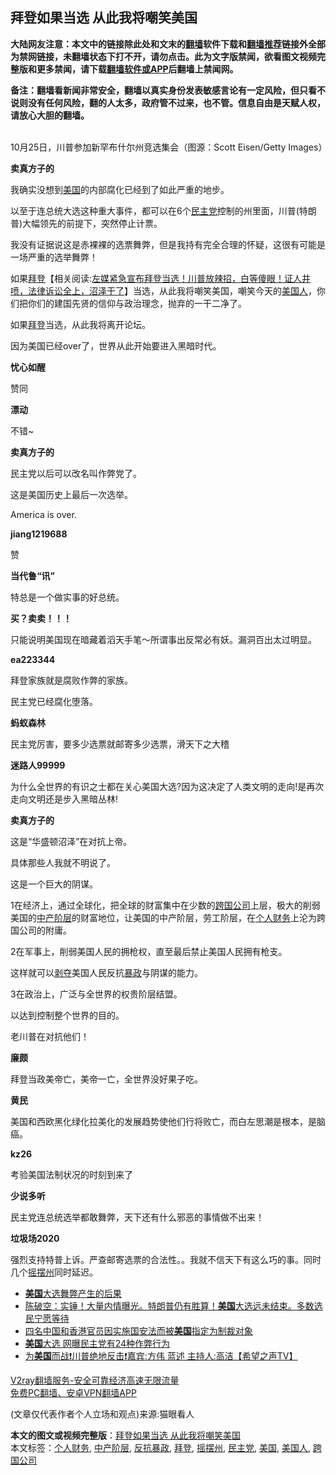  <h2>拜登如果当选 从此我将嘲笑美国</h2> <p class="notice"><b>大陆网友注意：本文中的链接除此处和文末的<a href="https://github.com/bannedbook/fanqiang" >翻墙</a>软件下载和<a href="https://github.com/killgcd/justmysocks/blob/master/README.md">翻墙推荐</a>链接外全部为禁网链接，未翻墙状态下打不开，请勿点击。此为文字版禁闻，欲看图文视频完整版和更多禁闻，请下载<a href="https://github.com/bannedbook/fanqiang">翻墙软件或APP</a>后翻墙上禁闻网。</p><p>备注：翻墙看新闻非常安全，翻墙以真实身份发表敏感言论有一定风险，但只看不说则没有任何风险，翻的人太多，政府管不过来，也不管。信息自由是天赋人权，请放心大胆的翻墙。</b></p>  <div class="entry"> <p><br /> 10月25日，川普参加新罕布什尔州竞选集会（图源：Scott Eisen/Getty Images） </p> <p> <strong>卖真方子的</strong> </p> <p>我确实没想到<a href="https://www.bannedbook.org/bnews/tag/%e7%be%8e%e5%9b%bd/" class="st_tag internal_tag" rel="tag" title="标签 美国 下的日志">美国</a>的内部腐化已经到了如此严重的地步。 </p> <p>以至于连总统大选这种重大事件，都可以在6个<a href="https://www.bannedbook.org/bnews/tag/%e6%b0%91%e4%b8%bb%e5%85%9a/" class="st_tag internal_tag" rel="tag" title="标签 民主党 下的日志">民主党</a>控制的州里面，川普(特朗普)大幅领先的前提下，突然停止计票。 </p> <p>我没有证据说这是赤裸裸的选票舞弊，但是我持有完全合理的怀疑，这很有可能是一场严重的选举舞弊！ </p> <p>如果<span class='wp_keywordlink'><a href="https://www.bannedbook.org/bnews/comments/20201018/1415809.html" title="“硬盘门”再爆：拿中共华信10％股的“大人物”正是拜登" target="_blank">拜登</a></span>【相关阅读:<a href='https://www.bannedbook.org/bnews/bannedvideo/20201108/1427782.html' target='_blank'>左媒紧急宣布拜登当选！川普放辣招，白等傻眼！证人井喷，法律诉讼全上，沼泽干了</a>】当选，从此我将嘲笑美国，嘲笑今天的<a href="https://www.bannedbook.org/bnews/tag/%E7%BE%8E%E5%9B%BD%E4%BA%BA/" class="st_tag internal_tag" rel="tag" title="标签 美国人 下的日志">美国人</a>，你们把你们的建国先贤的信仰与政治理念，抛弃的一干二净了。 </p> <p>如果<a href="https://www.bannedbook.org/bnews/tag/%e6%8b%9c%e7%99%bb/" class="st_tag internal_tag" rel="tag" title="标签 拜登 下的日志">拜登</a>当选，从此我将离开论坛。 </p> <p>因为美国已经over了，世界从此开始要进入黑暗时代。 </p> <p><strong>忧心如醒</strong> </p> <p>赞同 </p> <p><strong>漂动</strong> </p> <p>不错~ </p>  <p><strong>卖真方子的</strong> </p> <p>民主党以后可以改名叫作弊党了。 </p> <p>这是美国历史上最后一次选举。 </p> <p>America is over. </p> <p><strong>jiang1219688</strong> </p> <p>赞 </p> <p><strong>当代鲁“讯”</strong> </p> <p>特总是一个做实事的好总统。 </p> <p><strong>买？卖卖！！！</strong> </p> <p>只能说明美国现在暗藏着滔天手笔～所谓事出反常必有妖。漏洞百出太过明显。 </p> <p><strong>ea223344</strong> </p> <p>拜登家族就是腐败作弊的家族。 </p>  <p>民主党已经腐化堕落。 </p> <p><strong>蚂蚁森林</strong> </p> <p>民主党厉害，要多少选票就邮寄多少选票，滑天下之大稽 </p> <p><strong>迷路人99999</strong> </p> <p>为什么全世界的有识之士都在关心美国大选?因为这决定了人类文明的走向!是再次走向文明还是步入黑暗丛林! </p> <p><strong>卖真方子的</strong> </p> <p>这是“华盛顿沼泽”在对抗上帝。 </p> <p>具体那些人我就不明说了。 </p> <p>这是一个巨大的阴谋。 </p> <p>1在经济上，通过全球化，把全球的财富集中在少数的<a href="https://www.bannedbook.org/bnews/tag/%E8%B7%A8%E5%9B%BD%E5%85%AC%E5%8F%B8/" class="st_tag internal_tag" rel="tag" title="标签 跨国公司 下的日志">跨国公司</a>上层，极大的削弱美国的<a href="https://www.bannedbook.org/bnews/tag/%E4%B8%AD%E4%BA%A7%E9%98%B6%E5%B1%82/" class="st_tag internal_tag" rel="tag" title="标签 中产阶层 下的日志">中产阶层</a>的财富地位，让美国的中产阶层，劳工阶层，在<a href="https://www.bannedbook.org/bnews/tag/%E4%B8%AA%E4%BA%BA%E8%B4%A2%E5%8A%A1/" class="st_tag internal_tag" rel="tag" title="标签 个人财务 下的日志">个人财务</a>上沦为跨国公司的附庸。 </p> <p>2在军事上，削弱美国人民的拥枪权，直至最后禁止美国人民拥有枪支。 </p> <p>这样就可以<span class='wp_keywordlink'><a href="https://www.bannedbook.org/forum2/topic21.html" title="《剥夺》 黄建民 著" target="_blank">剥夺</a></span>美国人民反抗<span class='wp_keywordlink'><a href="https://www.bannedbook.org/forum11/topic276.html" title="禁片：评中国共产党的暴政" target="_blank">暴政</a></span>与阴谋的能力。 </p>  <p>3在政治上，广泛与全世界的权贵阶层结盟。 </p> <p>以达到控制整个世界的目的。 </p> <p>老川普在对抗他们！ </p> <p><strong>廉颇</strong> </p> <p>拜登当政美帝亡，美帝一亡，全世界没好果子吃。 </p> <p><strong>黄民</strong> </p> <p>美国和西欧黑化绿化拉美化的发展趋势使他们行将败亡，而白左思潮是根本，是脑癌。 </p> <p><strong>kz26</strong> </p> <p>考验美国法制状况的时刻到来了 </p> <p><strong>少说多听</strong> </p> <p>民主党连总统选举都敢舞弊，天下还有什么邪恶的事情做不出来！ </p> <p><strong>垃圾场2020</strong> </p>  <p>强烈支持特普上诉。严查邮寄选票的合法性。。我就不信天下有这么巧的事。同时几个<a href="https://www.bannedbook.org/bnews/tag/%E6%91%87%E6%91%86%E5%B7%9E/" class="st_tag internal_tag" rel="tag" title="标签 摇摆州 下的日志">摇摆州</a>同时延迟。 </p> <ul class='op-related-articles' title='相关阅读'> <li><a href='https://www.bannedbook.org/bnews/comments/20201110/1428563.html' target='_blank'><b>美国</b>大选舞弊产生的后果</a></li> <li><a href='https://www.bannedbook.org/bnews/cbnews/20201110/1428561.html' target='_blank'>陈破空：实锤！大量内情曝光。特朗普仍有胜算！<b>美国</b>大选远未结束。多数选民宁愿等待</a></li> <li><a href='https://www.bannedbook.org/bnews/headline/20201110/1428557.html' target='_blank'>四名中国和香港官员因实施国安法而被<b>美国</b>指定为制裁对象</a></li> <li><a href='https://www.bannedbook.org/bnews/cnnews/20201110/1428553.html' target='_blank'><b>美国</b>大选 网曝民主党有24种作弊行为</a></li> <li><a href='https://www.bannedbook.org/bnews/bannedvideo/20201110/1428544.html' target='_blank'>为<b>美国</b>而战❗️川普绝地反击❗️嘉宾:方伟 蓝述 主持人:高洁【希望之声TV】</a></li> </ul> <p class="texttj"> <a href="https://www.bannedbook.org/forum23/topic22702.html" target="_blank">V2ray翻墙服务-安全可靠经济高速无限流量</a><br/> <a href="https://github.com/bannedbook/fanqiang/wiki/%E7%A6%81%E9%97%BB%E7%BD%91%E5%AE%89%E5%8D%93%E7%BF%BB%E5%A2%99%E6%96%B0%E9%97%BBAPP" target="_blank">免费PC翻墙、安卓VPN翻墙APP</a></p><p> (文章仅代表作者个人立场和观点)来源:猫眼看人</p><a name='sharetosocial'></a>       <div><b>本文的图文或视频完整版</b>：<a href='https://www.bannedbook.org/bnews/comments/20201110/1428562.html'>拜登如果当选 从此我将嘲笑美国</a></div>  </div><!--END ENTRY--> <div class="postfooter"> <div>本文标签：<a href="https://www.bannedbook.org/bnews/tag/%E4%B8%AA%E4%BA%BA%E8%B4%A2%E5%8A%A1/" rel="tag">个人财务</a>, <a href="https://www.bannedbook.org/bnews/tag/%E4%B8%AD%E4%BA%A7%E9%98%B6%E5%B1%82/" rel="tag">中产阶层</a>, <a href="https://www.bannedbook.org/bnews/tag/%e5%8f%8d%e6%8a%97%e6%9a%b4%e6%94%bf/" rel="tag">反抗暴政</a>, <a href="https://www.bannedbook.org/bnews/tag/%e6%8b%9c%e7%99%bb/" rel="tag">拜登</a>, <a href="https://www.bannedbook.org/bnews/tag/%E6%91%87%E6%91%86%E5%B7%9E/" rel="tag">摇摆州</a>, <a href="https://www.bannedbook.org/bnews/tag/%e6%b0%91%e4%b8%bb%e5%85%9a/" rel="tag">民主党</a>, <a href="https://www.bannedbook.org/bnews/tag/%e7%be%8e%e5%9b%bd/" rel="tag">美国</a>, <a href="https://www.bannedbook.org/bnews/tag/%E7%BE%8E%E5%9B%BD%E4%BA%BA/" rel="tag">美国人</a>, <a href="https://www.bannedbook.org/bnews/tag/%E8%B7%A8%E5%9B%BD%E5%85%AC%E5%8F%B8/" rel="tag">跨国公司</a></div>  </div><!--END POSTFOOTER--> 